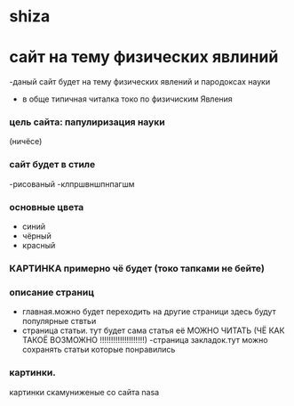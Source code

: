 # shiza
# сайт на тему физических явлиний 

-даный сайт будет на тему физических явлений и пародоксах науки
- в обще типичная читалка токо по физичиским Явления 
### цель сайта: папулиризация науки
(ничёсе)
### сайт будет в стиле 
-рисованый
-клпршвншпнпагшм
### основные цвета
- синий
- чёрный
- красный
### КАРТИНКА примерно чё будет (токо тапками не бейте)

### описание страниц
- главная.можно будет переходить на другие страници  здесь будут популярные ствтьи 
- страница статьи. тут будет сама статья её МОЖНО ЧИТАТЬ (ЧЁ КАК ТАКОЁ ВОЗМОЖНО !!!!!!!!!!!!!!!!!!!!) 
-страница закладок.тут можно сохранять статьи которые понравились
### картинки.
картинки скамуниженые со сайта nasa
